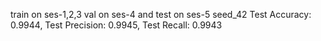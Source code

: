 train on ses-1,2,3 val on ses-4 and test on ses-5
seed_42
Test Accuracy: 0.9944, Test Precision: 0.9945, Test Recall: 0.9943
